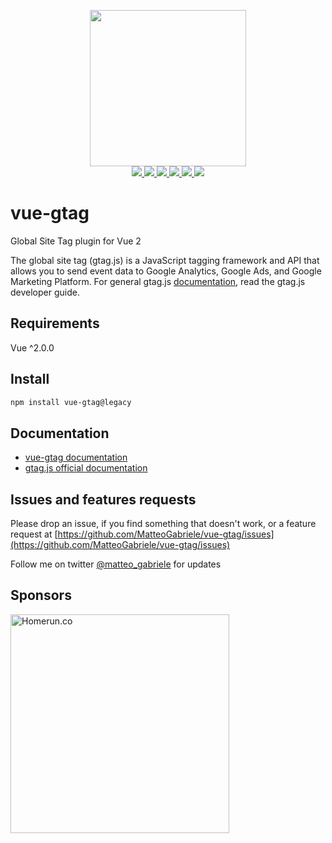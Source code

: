 <p align="center">
  <img width="250" src="https://i.imgur.com/AlAf04U.png">
  <br>
  <a href="https://npm.im/vue-gtag">
    <img src="https://badgen.net/npm/v/vue-gtag">
  </a>
  <a href="https://npm.im/vue-gtag">
    <img src="https://badgen.net/npm/dw/vue-gtag?color=blue">
  </a>
  <a href="https://bundlephobia.com/result?p=vue-gtag">
    <img src="https://badgen.net/bundlephobia/minzip/vue-gtag">
  </a>
  <a href="https://circleci.com/gh/MatteoGabriele/workflows/vue-gtag/tree/master">
    <img src="https://badgen.net/circleci/github/MatteoGabriele/vue-gtag/master">
  </a>
  <a href="https://codeclimate.com/github/MatteoGabriele/vue-gtag/maintainability">
    <img src="https://badgen.net/codeclimate/maintainability/MatteoGabriele/vue-gtag?icon=codeclimate">
  </a>
  <a href="https://codeclimate.com/github/MatteoGabriele/vue-gtag/test_coverage">
    <img src="https://badgen.net/codeclimate/coverage/MatteoGabriele/vue-gtag?icon=codeclimate">
  </a>
</p>

# vue-gtag

Global Site Tag plugin for Vue 2

The global site tag (gtag.js) is a JavaScript tagging framework and API that allows you to send event data to Google Analytics, Google Ads, and Google Marketing Platform. For general gtag.js [documentation](https://developers.google.com/analytics/devguides/collection/gtagjs), read the gtag.js developer guide.

## Requirements

Vue ^2.0.0

## Install

```bash
npm install vue-gtag@legacy
```

## Documentation

- [vue-gtag documentation](https://matteo-gabriele.gitbook.io/vue-gtag/)
- [gtag.js official documentation](https://developers.google.com/analytics/devguides/collection/gtagjs)

## Issues and features requests

Please drop an issue, if you find something that doesn't work, or a feature request at [https://github.com/MatteoGabriele/vue-gtag/issues](https://github.com/MatteoGabriele/vue-gtag/issues)

Follow me on twitter [@matteo\_gabriele](https://twitter.com/matteo_gabriele) for updates

## Sponsors

<a href="https://www.homerun.co/">
  <img width="350" src="https://i.imgur.com/3bNzRy1.png" alt="Homerun.co">
</a>
